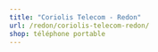 ```yaml
---
title: "Coriolis Telecom - Redon"
url: /redon/coriolis-telecom-redon/
shop: téléphone portable
---
```

